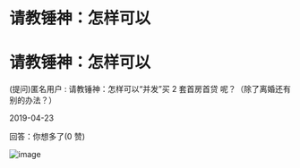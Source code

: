 # 请教锤神：怎样可以

# 请教锤神：怎样可以

(提问)匿名用户 : 请教锤神：怎样可以“并发”买 2 套首房首贷 呢？（除了离婚还有别的办法？）

2019-04-23

回答：你想多了(0 赞)

![image](img/Image_0019.png)